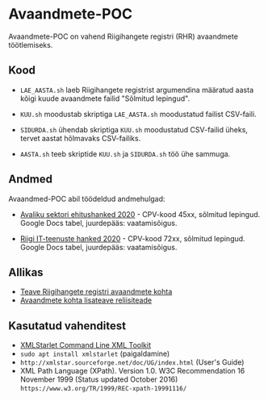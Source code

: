 # Avaandmete-POC

Avaandmete-POC on vahend Riigihangete registri (RHR) avaandmete töötlemiseks.

## Kood

- `LAE_AASTA.sh` laeb Riigihangete registrist argumendina määratud aasta kõigi
kuude avaandmete failid "Sõlmitud lepingud".

- `KUU.sh` moodustab skriptiga `LAE_AASTA.sh` moodustatud failist CSV-faili.

- `SIDURDA.sh` ühendab skriptiga `KUU.sh` moodustatud CSV-failid üheks, tervet
aastat hõlmavaks CSV-failiks.

- `AASTA.sh` teeb skriptide `KUU.sh` ja `SIDURDA.sh` töö ühe sammuga.

## Andmed

Avaandmed-POC abil töödeldud andmehulgad:

- [Avaliku sektori ehitushanked 2020](https://docs.google.com/spreadsheets/d/1Ajj3IH5GMpa12wEFf53G62xtkWT0__N8fv3bMXF_O54/edit?usp=sharing) - CPV-kood 45xx,
sõlmitud lepingud. Google Docs tabel, juurdepääs: vaatamisõigus.

- [Riigi IT-teenuste hanked 2020](https://docs.google.com/spreadsheets/d/199FBDvMDKyIWTbPbE8EPhr5sHBfRtZufusevGoyIyxU/edit?usp=sharing) - CPV-kood 72xx,
sõlmitud lepingud. Google Docs tabel, juurdepääs: vaatamisõigus.

## Allikas

- [Teave Riigihangete registri avaandmete kohta](https://riigihanked.riik.ee/rhr-web/#/open-data)
- [Avaandmete kohta lisateave reliisiteade](https://www.rahandusministeerium.ee/sites/default/files/erhri_versioon_4.6_tootes_12.08.2020.pdf)

## Kasutatud vahenditest

- [XMLStarlet Command Line XML Toolkit](http://xmlstar.sourceforge.net/overview.php)
- `sudo apt install xmlstarlet`  (paigaldamine)
- `http://xmlstar.sourceforge.net/doc/UG/index.html`  (User's Guide)
- XML Path Language (XPath). Version 1.0. W3C Recommendation 16 November 1999 (Status updated October 2016) `https://www.w3.org/TR/1999/REC-xpath-19991116/` 
